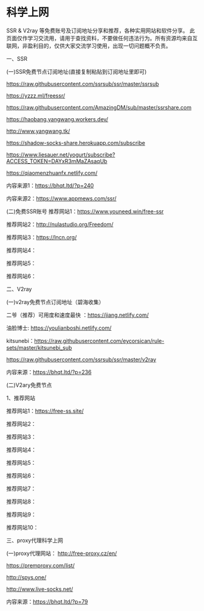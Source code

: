 # 科学上网
SSR & V2ray 等免费账号及订阅地址分享和推荐，各种实用网站和软件分享。 此页面仅作学习交流用，请用于查找资料，不要做任何违法行为。所有资源均来自互联网，非盈利目的，仅供大家交流学习使用，出现一切问题概不负责。

一、SSR

(一)SSR免费节点订阅地址(直接复制粘贴到订阅地址里即可)

https://raw.githubusercontent.com/ssrsub/ssr/master/ssrsub

https://yzzz.ml/freessr/

https://raw.githubusercontent.com/AmazingDM/sub/master/ssrshare.com

https://haobang.yangwang.workers.dev/

http://www.yangwang.tk/

https://shadow-socks-share.herokuapp.com/subscribe

https://www.liesauer.net/yogurt/subscribe?ACCESS_TOKEN=DAYxR3mMaZAsaqUb

https://qiaomenzhuanfx.netlify.com/

内容来源1：https://bhqt.ltd/?p=240

内容来源2：https://www.appmews.com/ssr/

(二)免费SSR账号
推荐网站1：https://www.youneed.win/free-ssr

推荐网站2：http://nulastudio.org/Freedom/

推荐网站3：https://lncn.org/

推荐网站4：

推荐网站5：

推荐网站6：

二、V2ray

(一)v2ray免费节点订阅地址（碧海收集）

二爷（推荐）可用度和速度最快 ：https://jiang.netlify.com/

油脸博士: https://youlianboshi.netlify.com/

kitsunebi：https://raw.githubusercontent.com/eycorsican/rule-sets/master/kitsunebi_sub

https://raw.githubusercontent.com/ssrsub/ssr/master/v2ray

内容来源：https://bhqt.ltd/?p=236

(二)V2ary免费节点

1、推荐网站

推荐网站1：https://free-ss.site/

推荐网站2：

推荐网站3：

推荐网站4：

推荐网站5：

推荐网站6：

推荐网站7：

推荐网站8：

推荐网站9：

推荐网站10：


三、proxy代理科学上网

(一)proxy代理网站：
http://free-proxy.cz/en/

https://premproxy.com/list/

http://spys.one/

http://www.live-socks.net/

内容来源：https://bhqt.ltd/?p=79






